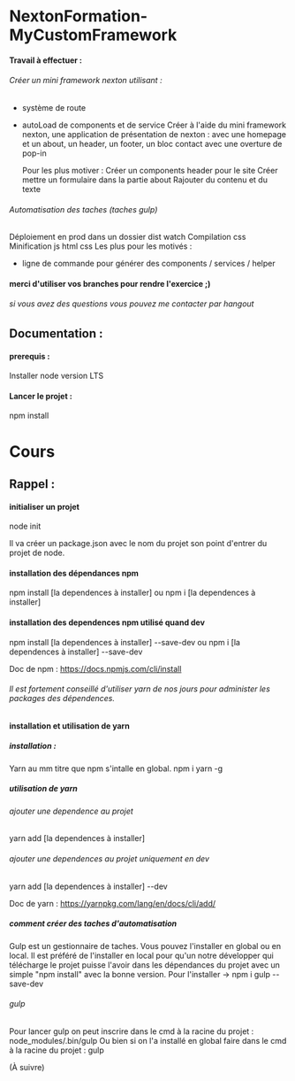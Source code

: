 # NextonFormation-MyCustomFramework

#### Travail à effectuer :
###### Créer un mini framework nexton utilisant :
  - système de route
  - autoLoad de components et de service
    Créer à l'aide du mini framework nexton, une application de présentation de nexton :
    avec une homepage et un about, un header, un footer, un bloc contact avec une overture de pop-in
    
    Pour les plus motiver :
    Créer un components header pour le site
    Créer mettre un formulaire dans la partie about
    Rajouter du contenu et du texte

###### Automatisation des taches (taches gulp)
  Déploiement en prod dans un dossier dist
  watch
  Compilation css
  Minification js html css
  Les plus pour les motivés :
  - ligne de commande pour générer des components / services / helper
  
#### merci d'utiliser vos branches pour rendre l'exercice ;)
  
###### si vous avez des questions vous pouvez me contacter par hangout


## Documentation :
#### prerequis :
Installer node version LTS

#### Lancer le projet :
npm install



# Cours
## Rappel :
#### initialiser un projet
node init

Il va créer un package.json avec le nom du projet son point d'entrer du projet de node.

#### installation des dépendances npm
npm install [la dependences à installer]
ou
npm i [la dependences à installer]

#### installation des dependences npm utilisé quand dev
npm install [la dependences à installer] --save-dev
ou
npm i [la dependences à installer] --save-dev

Doc de npm : https://docs.npmjs.com/cli/install

###### Il est fortement conseillé d'utiliser yarn de nos jours pour administer les packages des dépendences.

#### installation et utilisation de yarn
##### installation :
Yarn au mm titre que npm s'intalle en global.
npm i yarn -g 


##### utilisation de yarn
###### ajouter une dependence au projet
yarn add [la dependences à installer]
###### ajouter une dependences au projet uniquement en dev
yarn add [la dependences à installer] --dev

Doc de yarn : https://yarnpkg.com/lang/en/docs/cli/add/

##### comment créer des taches d'automatisation
Gulp est un gestionnaire de taches.
Vous pouvez l'installer en global ou en local. Il est préféré de l'installer en local pour qu'un notre développer qui télécharge le projet puisse l'avoir dans les dépendances du projet avec un simple "npm install" avec la bonne version.
Pour l'installer -> npm i gulp --save-dev

###### gulp 
Pour lancer gulp on peut inscrire dans le cmd à la racine du projet : node_modules/.bin/gulp
Ou bien si on l'a installé en global faire dans le cmd à la racine du projet : gulp

(À suivre)
